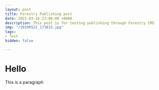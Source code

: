 ```yaml
---
layout: post
title: Forestry Publishing post
date: 2021-03-16 23:00:00 +0000
description: This post is for testing publishing through Forestry CMS
img: "/20190522_173815.jpg"
tags:
- Test
hidden: false

---
```

# Hello

This is a paragraph
